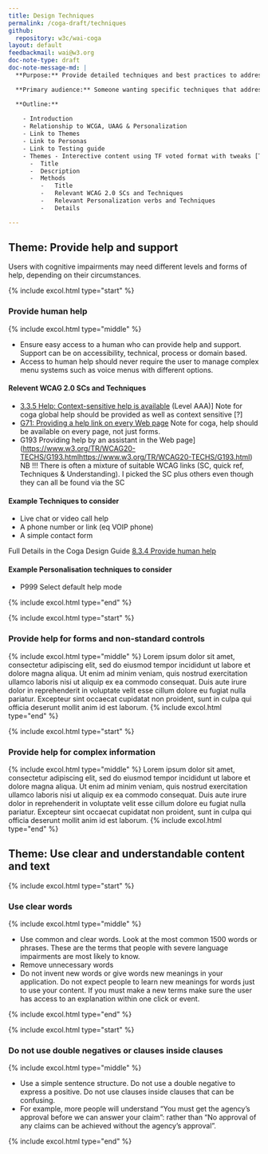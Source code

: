 ```yaml
---
title: Design Techniques
permalink: /coga-draft/techniques
github:
  repository: w3c/wai-coga
layout: default
feedbackmail: wai@w3.org
doc-note-type: draft
doc-note-message-md: |
  **Purpose:** Provide detailed techniques and best practices to address requirements

  **Primary audience:** Someone wanting specific techniques that address coga requirements.

  **Outline:**
  
    - Introduction
    - Relationship to WCGA, UAAG & Personalization
    - Link to Themes
    - Link to Personas
    - Link to Testing guide
    - Themes - Interective content using TF voted format with tweaks [Themes list](https://w3c.github.io/wai-coga/fundamentals/coga/design-notes#design-guide-themes-and-methods)
      -  Title
      -  Description
      -  Methods
         -   Title
         -   Relevant WCAG 2.0 SCs and Techniques
         -   Relevant Personalization verbs and Techniques
         -   Details

---
```

## Theme: Provide help and support

Users with cognitive impairments may need different levels and forms of help, depending on their circumstances.<br />

{% include excol.html type="start" %}

### Provide human help

{% include excol.html type="middle" %}

- Ensure easy access to a human who can provide help and support. Support can be on accessibility, technical, process or domain based.
- Access to human help should never require the user to manage complex menu systems such as voice menus with different options. 

#### Relevent WCAG 2.0 SCs and Techniques

- [3.3.5 Help: Context-sensitive help is available](https://www.w3.org/TR/2008/REC-WCAG20-20081211/#minimize-error-context-help) (Level AAA)] Note for coga global help should be provided as well as context sensitive [?]
- [G71: Providing a help link on every Web page](https://www.w3.org/TR/WCAG20-TECHS/complete.html#G71) Note for coga, help should be available on every page, not just forms.
- G193 Providing help by an assistant in the Web page](https://www.w3.org/TR/WCAG20-TECHS/G193.htmlhttps://www.w3.org/TR/WCAG20-TECHS/G193.html) NB !!! There is often a mixture of suitable WCAG links (SC, quick ref, Techniques & Understanding). I picked the SC plus others even though they can all be found via the SC

#### Example Techniques to consider

- Live chat or video call help
- A phone number or link (eq VOIP phone)
- A simple contact form

Full Details in the Coga Design Guide [8.3.4 Provide human help](https://w3c.github.io/coga/design/#provide-human-help)

#### Example Personalisation techniques to consider

- P999 Select default help mode</li>

{% include excol.html type="end" %}

{% include excol.html type="start" %}

### Provide help for forms and non-standard controls

{% include excol.html type="middle" %}
Lorem ipsum dolor sit amet, consectetur adipiscing elit, sed do eiusmod tempor incididunt ut labore et dolore magna aliqua. Ut enim ad minim veniam, quis nostrud exercitation ullamco laboris nisi ut aliquip ex ea commodo consequat. Duis aute irure dolor in reprehenderit in voluptate velit esse cillum dolore eu fugiat nulla pariatur. Excepteur sint occaecat cupidatat non proident, sunt in culpa qui officia deserunt mollit anim id est laborum.
{% include excol.html type="end" %}

{% include excol.html type="start" %}

### Provide help for complex information

{% include excol.html type="middle" %}
Lorem ipsum dolor sit amet, consectetur adipiscing elit, sed do eiusmod tempor incididunt ut labore et dolore magna aliqua. Ut enim ad minim veniam, quis nostrud exercitation ullamco laboris nisi ut aliquip ex ea commodo consequat. Duis aute irure dolor in reprehenderit in voluptate velit esse cillum dolore eu fugiat nulla pariatur. Excepteur sint occaecat cupidatat non proident, sunt in culpa qui officia deserunt mollit anim id est laborum.
{% include excol.html type="end" %}

## Theme: Use clear and understandable content and text

{% include excol.html type="start" %}

### Use clear words

{% include excol.html type="middle" %}

- Use common and clear words. Look at the most common 1500 words or phrases. These are the terms that people with severe language impairments are most likely to know.
- Remove unnecessary words
- Do not invent new words or give words new meanings in your application. Do not expect people to learn new meanings for words just to use your content. If you must make a new terms make sure the user has access to an explanation within one click or event.

{% include excol.html type="end" %}

{% include excol.html type="start" %}

### Do not use double negatives or clauses inside clauses

{% include excol.html type="middle" %}

- Use a simple sentence structure. Do not use a double negative to express a positive. Do not use clauses inside clauses that can be confusing.
- For example, more people will understand “You must get the agency’s approval before we can answer your claim”: rather than “No approval of any claims can be achieved without the agency’s approval”.

{% include excol.html type="end" %}

